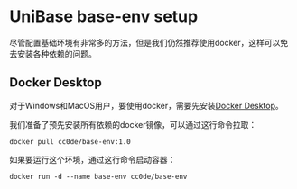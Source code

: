 # UniBase base-env setup

尽管配置基础环境有非常多的方法，但是我们仍然推荐使用docker，这样可以免去安装各种依赖的问题。

## Docker Desktop

对于Windows和MacOS用户，要使用docker，需要先安装[Docker Desktop](https://www.docker.com/products/docker-desktop/)。

我们准备了预先安装所有依赖的docker镜像，可以通过这行命令拉取：

```
docker pull cc0de/base-env:1.0
```

如果要运行这个环境，通过这行命令启动容器：

```
docker run -d --name base-env cc0de/base-env
```


